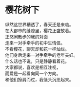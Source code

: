 # 樱花树下

纵然这世界糟透了，春天还是来临。
\
在大都市的缝隙里，樱花正盛放着。
\
正悠闲散步的我的对面
\
走来一对手牵手的初中生情侣。
\
不看樱花，聊天却和花一样灿烂。
\
他们身后走来一对手牵手的老年夫妇。
\
什么话也不说，只是静静看着花。
\
大家都说，喜欢是相互注视，
\
而爱是一起看向同一个方向。
\
和他们擦肩而过，我低头沉思起来。









